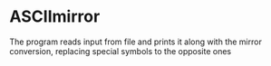 # ASCIImirror
The program reads input from file and prints it along with the mirror conversion, replacing special symbols to the opposite ones
